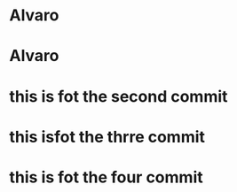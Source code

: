 # Alvaro
# Alvaro
# this is fot the second commit 
# this isfot the thrre commit
# this is fot the four commit